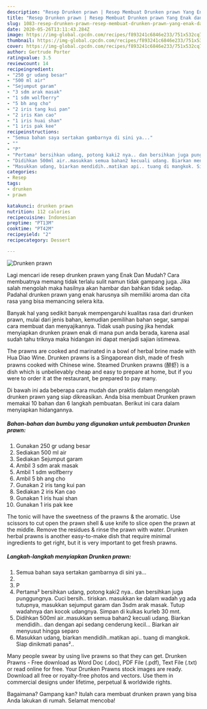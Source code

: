 ```yaml
---
description: "Resep Drunken prawn | Resep Membuat Drunken prawn Yang Enak dan Simpel"
title: "Resep Drunken prawn | Resep Membuat Drunken prawn Yang Enak dan Simpel"
slug: 1083-resep-drunken-prawn-resep-membuat-drunken-prawn-yang-enak-dan-simpel
date: 2020-05-26T13:11:43.284Z
image: https://img-global.cpcdn.com/recipes/f893241c6846e233/751x532cq70/drunken-prawn-foto-resep-utama.jpg
thumbnail: https://img-global.cpcdn.com/recipes/f893241c6846e233/751x532cq70/drunken-prawn-foto-resep-utama.jpg
cover: https://img-global.cpcdn.com/recipes/f893241c6846e233/751x532cq70/drunken-prawn-foto-resep-utama.jpg
author: Gertrude Porter
ratingvalue: 3.5
reviewcount: 14
recipeingredient:
- "250 gr udang besar"
- "500 ml air"
- "Sejumput garam"
- "3 sdm arak masak"
- "1 sdm wolfberry"
- "5 bh ang cho"
- "2 iris tang kui pan"
- "2 iris Kan cao"
- "1 iris huai shan"
- "1 iris pak kee"
recipeinstructions:
- "Semua bahan saya sertakan gambarnya di sini ya..."
- ""
- "P"
- "Pertama² bersihkan udang, potong kaki2 nya.. dan bersihkan juga punggungnya. Cuci bersih.. tiriskan. masukkan ke dalam wadah yg ada tutupnya, masukkan sejumput garam dan 3sdm arak masak. Tutup wadahnya dan kocok udangnya. Simpan di kulkas kurleb 30 mnt."
- "Didihkan 500ml air..masukkan semua bahan2 kecuali udang. Biarkan mendidih.. dan dengan api sedang cenderung kecil... Biarkan air menyusut hingga separo"
- "Masukkan udang, biarkan mendidih..matikan api.. tuang di mangkok. Siap dinikmati panas².."
categories:
- Resep
tags:
- drunken
- prawn

katakunci: drunken prawn 
nutrition: 112 calories
recipecuisine: Indonesian
preptime: "PT13M"
cooktime: "PT42M"
recipeyield: "2"
recipecategory: Dessert

---
```



![Drunken prawn](https://img-global.cpcdn.com/recipes/f893241c6846e233/751x532cq70/drunken-prawn-foto-resep-utama.jpg)

Lagi mencari ide resep drunken prawn yang Enak Dan Mudah? Cara membuatnya memang tidak terlalu sulit namun tidak gampang juga. Jika salah mengolah maka hasilnya akan hambar dan bahkan tidak sedap. Padahal drunken prawn yang enak harusnya sih memiliki aroma dan cita rasa yang bisa memancing selera kita.

Banyak hal yang sedikit banyak mempengaruhi kualitas rasa dari drunken prawn, mulai dari jenis bahan, kemudian pemilihan bahan segar, sampai cara membuat dan menyajikannya. Tidak usah pusing jika hendak menyiapkan drunken prawn enak di mana pun anda berada, karena asal sudah tahu triknya maka hidangan ini dapat menjadi sajian istimewa.

The prawns are cooked and marinated in a bowl of herbal brine made with Hua Diao Wine. Drunken prawns is a Singaporean dish, made of fresh prawns cooked with Chinese wine. Steamed Drunken prawns (醉虾) is a dish which is unbelievably cheap and easy to prepare at home, but if you were to order it at the restaurant, be prepared to pay many.


Di bawah ini ada beberapa cara mudah dan praktis dalam mengolah drunken prawn yang siap dikreasikan. Anda bisa membuat Drunken prawn memakai 10 bahan dan 6 langkah pembuatan. Berikut ini cara dalam menyiapkan hidangannya.

<!--inarticleads1-->

##### Bahan-bahan dan bumbu yang digunakan untuk pembuatan Drunken prawn:

1. Gunakan 250 gr udang besar
1. Sediakan 500 ml air
1. Sediakan Sejumput garam
1. Ambil 3 sdm arak masak
1. Ambil 1 sdm wolfberry
1. Ambil 5 bh ang cho
1. Gunakan 2 iris tang kui pan
1. Sediakan 2 iris Kan cao
1. Gunakan 1 iris huai shan
1. Gunakan 1 iris pak kee


The tonic will have the sweetness of the prawns &amp; the aromatic. Use scissors to cut open the prawn shell &amp; use knife to slice open the prawn at the middle. Remove the residues &amp; rinse the prawn with water. Drunken herbal prawns is another easy-to-make dish that require minimal ingredients to get right, but it is very important to get fresh prawns. 

<!--inarticleads2-->

##### Langkah-langkah menyiapkan Drunken prawn:

1. Semua bahan saya sertakan gambarnya di sini ya...
1. 
1. P
1. Pertama² bersihkan udang, potong kaki2 nya.. dan bersihkan juga punggungnya. Cuci bersih.. tiriskan. masukkan ke dalam wadah yg ada tutupnya, masukkan sejumput garam dan 3sdm arak masak. Tutup wadahnya dan kocok udangnya. Simpan di kulkas kurleb 30 mnt.
1. Didihkan 500ml air..masukkan semua bahan2 kecuali udang. Biarkan mendidih.. dan dengan api sedang cenderung kecil... Biarkan air menyusut hingga separo
1. Masukkan udang, biarkan mendidih..matikan api.. tuang di mangkok. Siap dinikmati panas²..


Many people swear by using live prawns so that they can get. Drunken Prawns - Free download as Word Doc (.doc), PDF File (.pdf), Text File (.txt) or read online for free. Your Drunken Prawns stock images are ready. Download all free or royalty-free photos and vectors. Use them in commercial designs under lifetime, perpetual &amp; worldwide rights. 

Bagaimana? Gampang kan? Itulah cara membuat drunken prawn yang bisa Anda lakukan di rumah. Selamat mencoba!
